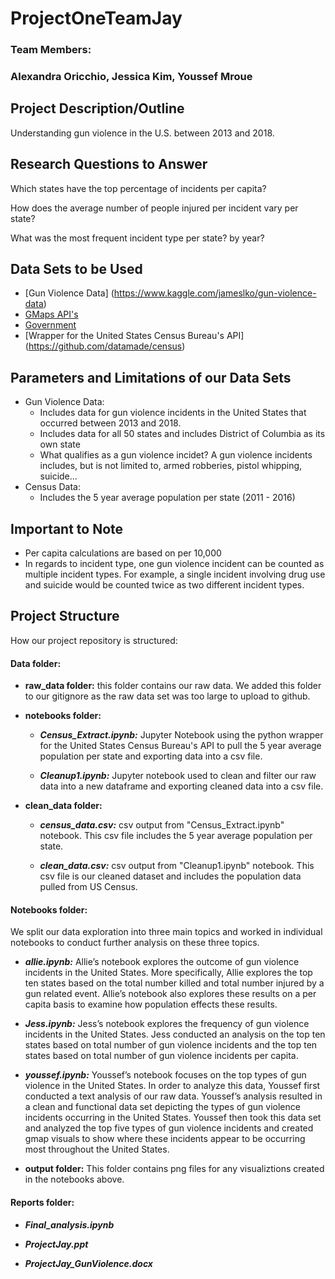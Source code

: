 # ProjectOneTeamJay
### Team Members:
### Alexandra Oricchio, Jessica Kim, Youssef Mroue

## Project Description/Outline
Understanding gun violence in the U.S. between 2013 and 2018.

## Research Questions to Answer
Which states have the top percentage of incidents per capita?

How does the average number of people injured per incident vary per state?

What was the most frequent incident type per state? by year?
  
## Data Sets to be Used
* [Gun Violence Data] (https://www.kaggle.com/jameslko/gun-violence-data)
* [GMaps API's](developers.google.com/apis-explorer)
* [Government](census.gov/data.html)
* [Wrapper for the United States Census Bureau's API] (https://github.com/datamade/census)

## Parameters and Limitations of our Data Sets
* Gun Violence Data:
  * Includes data for gun violence incidents in the United States that occurred between 2013 and 2018.
  * Includes data for all 50 states and includes District of Columbia as its own state
  * What qualifies as a gun violence incidet? A gun violence incidents includes, but is not limited to, armed robberies, pistol whipping, suicide...
* Census Data:
  * Includes the 5 year average population per state (2011 - 2016)
  
 ## Important to Note
 * Per capita calculations are based on per 10,000
 * In regards to incident type, one gun violence incident can be counted as multiple incident types. For example, a single incident involving drug use and suicide would be counted twice as two different incident types.
 
 ## Project Structure
How our project repository is structured:

#### __Data folder:__

* __raw_data folder:__ this folder contains our raw data. We added this folder to our gitignore as the raw data set was too large to upload to github. 
  
* __notebooks folder:__
  
  * ___Census_Extract.ipynb:___ Jupyter Notebook using the python wrapper for the United States Census Bureau's API to pull the 5 year average population per state and exporting data into a csv file. 
    
  * ___Cleanup1.ipynb:___ Jupyter notebook used to clean and filter our raw data into a new dataframe and exporting cleaned data into a csv file. 
    
* __clean_data folder:__
   
   * ___census_data.csv:___ csv output from "Census_Extract.ipynb" notebook. This csv file includes the 5 year average population per state.
      
   * ___clean_data.csv:___ csv output from "Cleanup1.ipynb" notebook. This csv file is our cleaned dataset and includes the population data pulled from US Census. 
      
#### __Notebooks folder:__ 
We split our data exploration into three main topics and worked in individual notebooks to conduct further analysis on these three topics. 

 * ___allie.ipynb:___ Allie’s notebook explores the outcome of gun violence incidents in the United States. More specifically, Allie explores the top ten states based on the total number killed and total number injured by a gun related event. Allie’s notebook also explores these results on a per capita basis to examine how population effects these results. 
     
 * ___Jess.ipynb:___ Jess’s notebook explores the frequency of gun violence incidents in the United States. Jess conducted an analysis on the top ten states based on total number of gun violence incidents and the top ten states based on total number of gun violence incidents per capita. 
     
 * ___youssef.ipynb:___ Youssef’s notebook focuses on the top types of gun violence in the United States. In order to analyze this data, Youssef first conducted a text analysis of our raw data. Youssef’s analysis resulted in a clean and functional data set depicting the types of gun violence incidents occurring in the United States. Youssef then took this data set and analyzed the top five types of gun violence incidents and created gmap visuals to show where these incidents appear to be occurring most throughout the United States. 
     
 * __output folder:__ This folder contains png files for any visualiztions created in the notebooks above. 
  
 #### __Reports folder:__
 
* ___Final_analysis.ipynb___
    
* ___ProjectJay.ppt___
    
* ___ProjectJay_GunViolence.docx___
  
